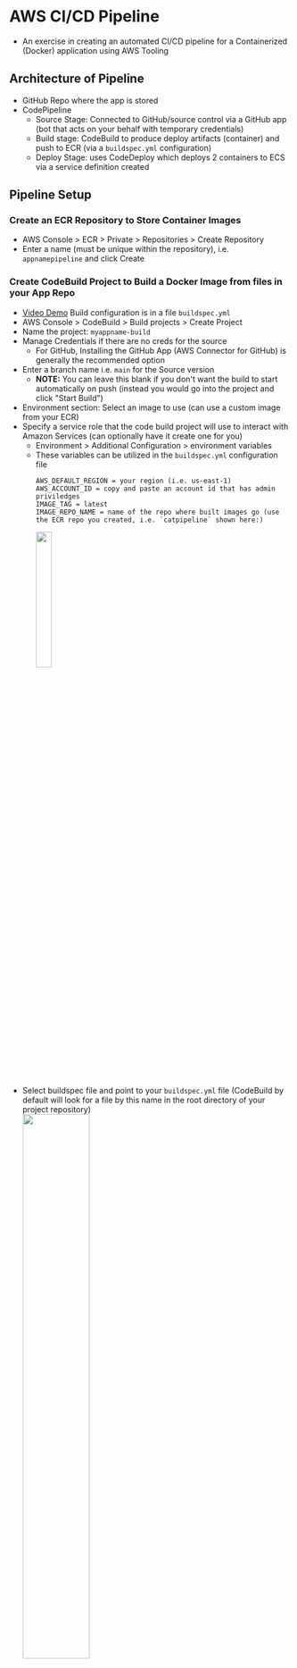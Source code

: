# AWS CI/CD Pipeline

- An exercise in creating an automated CI/CD pipeline for a Containerized (Docker) application using AWS Tooling

## Architecture of Pipeline

- GitHub Repo where the app is stored
- CodePipeline
  - Source Stage: Connected to GitHub/source control via a GitHub app (bot that acts on your behalf with temporary credentials)
  - Build stage: CodeBuild to produce deploy artifacts (container) and push to ECR (via a `buildspec.yml` configuration)
  - Deploy Stage: uses CodeDeploy which deploys 2 containers to ECS via a service definition created

## Pipeline Setup

### Create an ECR Repository to Store Container Images

- AWS Console > ECR > Private > Repositories > Create Repository
- Enter a name (must be unique within the repository), i.e. `appnamepipeline` and click Create

### Create CodeBuild Project to Build a Docker Image from files in your App Repo

- [Video Demo](https://learn.cantrill.io/courses/1101194/lectures/40856334)
  Build configuration is in a file `buildspec.yml`
- AWS Console > CodeBuild > Build projects > Create Project
- Name the project: `myappname-build`
- Manage Credentials if there are no creds for the source
  - For GitHub, Installing the GitHub App (AWS Connector for GitHub) is generally the recommended option
- Enter a branch name i.e. `main` for the Source version
  - **NOTE:** You can leave this blank if you don't want the build to start automatically on push (instead you would go into the project and click "Start Build")
- Environment section: Select an image to use (can use a custom image from your ECR)
- Specify a service role that the code build project will use to interact with Amazon Services (can optionally have it create one for you)
  - Environment > Additional Configuration > environment variables
  - These variables can be utilized in the `buildspec.yml` configuration file
    ```
    AWS_DEFAULT_REGION = your region (i.e. us-east-1)
    AWS_ACCOUNT_ID = copy and paste an account id that has admin priviledges
    IMAGE_TAG = latest
    IMAGE_REPO_NAME = name of the repo where built images go (use the ECR repo you created, i.e. `catpipeline` shown here:)
    ```
    <img src="img/reponame.png" height="25%" width="25%" />
    <br>
    <br>
- Select buildspec file and point to your `buildspec.yml` file (CodeBuild by default will look for a file by this name in the root directory of your project repository)
  <br>
  <img src="img/buildspec.png" height="50%" width="50%" />
  <br>
  <br>
- **Artifacts** are output from CodeBuild which you can use as input to CodeDeploy to deploy your code to the infrastructure
- **Logs** can be specified and optionally use S3. Enter a group name and make the stream name the name of your pipeline (codebuild project name)
  <br>
  <img src="img/logs.png" height="50%" width="50%" />
  <br>
  <br>

### Update Permissions for CodeBuild Role

- Give the role used by CodeBuild to access services needed
- AWS Console > IAM > Roles > look for the role created in the build codebuild project process
- Click on the role > Add permissions > create inline policy
  - Add permissions to interact with ECR:
    ```json
    {
      "Statement": [
        {
          "Action": [
            "ecr:BatchCheckLayerAvailability",
            "ecr:CompleteLayerUpload",
            "ecr:GetAuthorizationToken",
            "ecr:InitiateLayerUpload",
            "ecr:PutImage",
            "ecr:UploadLayerPart"
          ],
          "Resource": "*",
          "Effect": "Allow"
        }
      ],
      "Version": "2012-10-17"
    }
    ```
  - Give the policy a name like `Codebuild-ECR` and create the policy

### Buildspec.YML - What CodeBuild does to files in your project repo

- Create a buildspec.yml file and add it to the root folder of your project
- After pushing to your repo main branch that should kick off a build (or you can go into the project and click "Start Build")
- This will build and create the image and store it in the ECR registry repo:
  <br>
  <img src="img/imagecreated.png" height="50%" width="50%" />
  <br>
  <br>

### Testing out an image from your ECR

- Start an EC2 instance with Docker installed and ssh into it
- login to ECR: `aws ecr get-login-password --region <AWS_REGION> | docker login --username AWS --password-stdin ACCOUNT_ID_REPLACEME.dkr.ecr.<AWS_REGION>.amazonaws.com`
- get the URI of the image from your ECR repo:
  <br>
  <img src="img/imageuri.png" height="50%" width="50%" />
  <br>
  <br>
- on the Instance run `docker pull <imageuri_from_your_ecr>`
- `docker images` to get the id of the image you downloaded
- Then run it with `docker run -p 80:80 <image_id>` (adjust ports exposed if needed)
- Go to public IP to see it served

### CodePipeline

- AWS Console > CodePipeline > Create Pipeline
- Select "Custom Pipeline" then "Next"
- Name your pipeline, i.e. `appnamepipeline`
- Allow AWS to create a new service role for the pipeline to interact with AWS resources
- **Advanced Settings** - This is where you can specify where Artifacts are output to.
  - These can be used as input to any stage in a code pipeline and how you tie together stages
  - By default, a S3 bucket is created in the account to store artifacts, but you could also choose a custom location
- Click next and select a Source (i.e. GitHub via GitHub app or whatever source you set up)
- Add a Build Provider (i.e. CodeBuild if you're using that)
  <br>
  <img src="img/provider.png" height="50%" width="50%" />
  <br>
  <br>
- Creating the pipeline will run an initial run
- You can look for the artifact bucket (default) with a name like "codepipeline-region...":
  <br>
  <img src="img/artifactbucket.png" height="50%" width="50%" />
  <br>
  <br>

- When committing and pushing to your repo, a CloudWatch Event will be generated and the pipeline will run based on that event
- A docker image with the tag of latest and one with the commit hash id for history will be created (based on how the buildspec.yml is setup to tag images pushed)
- Artifacts specified in the `buildspec.yml` will be now available to be used in a deploy stage or other stage in the pipeline in the `BuildArtif/` folder:
  <br>
  <img src="img/artifacts.png" height="50%" width="50%" />
  <br>
  <br>

### Create a Load Balancer

- EC2 > Load Balancers > Create > Create Application Load Balancer
- Name the LB, i.e. `appnamepipeline`
- Select Internet facing using IPv4
- Select the Default VPC
- Select all the AZs for that VPC (tick the checkboxes)
- Security Groups: Create a new Security Group
  - name and desription: `appnamepipeline-SG`
  - Add Rule:
    <br>
    <img src="img/sg.png" height="50%" width="50%" />
    <br>
    <br>
- Select the created Security Group in the drop down (uncheck default etc)
- Create a Target Group which will point at Containers running in ECS Fargate:
  <br>
  <img src="img/targetcreate.png" height="50%" width="50%" />
  <br>
  <br>
  - Name the target group and select IP Addresses since it will be pointing to containers on Fargate, HTTP and port 80 and the default VPC, then click Next, then leave defaults and Create Target Group
    <br>
    <img src="img/tg.png" height="50%" width="50%" />
    <br>
    <br>
- Close the create tab and then hit the refresh icon and select the Target Group created. This will ensure that anything hitting the load balancer on port 80 will be directed to this target group:
  <br>
  <img src="img/listener.png" height="50%" width="50%" />
  <br>
  <br>
- Create the load balancer

### Create an ECS Cluster

- AWS Console > ECS > Clusters in left side menu > Create Cluster
- Name the cluster and make sure AWS Fargate is selected under Infrastructure and click Create
- For using CodeDeploy, you first create a Task/Service definition on ECS cluster manually,
  - Then CodeDeploy will use the Service whenever a new image is made to deploy the image
  ```json
  {
    "taskDefinitionArn": "arn:aws:ecs:us-east-1:accountid:task-definition/taskname:1",
    "containerDefinitions": [
        {
            "name": "myapp",
            "image": "accountid.dkr.ecr.us-east-1.amazonaws.com/servicename:12345sha", // Code deploy will update the service with a new image
  ```

#### Create a Task Definition (defines a container)

- AWS Console > ECS > Task Definitions in left side menu
- click Create a New Task Definition
- Give the task a name
- Under `Container - 1` section, name the container and enter the URI (copy it from ECR > latest image > Copy URI):
  <br>
  <img src="img/copyuri.png" height="50%" width="50%" />
  <br>
  <br>
- Choose Operating System (i.e. Linux X86_64) , CPU, Memory
- Change the Task Role to the task execution role in the dropdown
- Click Create

#### Create a Service (how to deploy the container)

- Deploy Dropdown in Task created > Create Service:
  <br>
  <img src="img/createservice.png" height="50%" width="50%" />
  <br>
  <br>
- Name the service, select your ECS cluster, select `Launch Type` and make sure Fargate is selected:
  <br>
  <img src="img/servicemenu.png" height="50%" width="50%" />
  <br>
  <br>
- Input for Desired Tasks: `2` for high availability
  - **This makes 2 containers each in different AZs part of the target group that your load balancer is set to use**
- Deployment Options: `Rolling update`
- In Networking section, select the default VPC, all subnets, select your pipeline security group and leave the default security group selected as well, enable public IP:
  <br>
  <img src="img/servicenetworking.png" height="50%" width="50%" />
  <br>
  <br>
- Load Balancing Section:
  - Select use Load Balancer
  - Select Application Load Balancer
  - Select existing Load Balancer option: Choose the load balancer you created
  - Make sure you select your container to load balance
  - Under Listener, choose an existing listener and select the listener you created (i.e. `80:HTTP`)
  - Use an existing Target Group - select your TG created
- Optionally enable Autoscaling (need to setup alarms etc.)
- Click create
- This will start up two tasks as scene in the Tasks tab (two containers):
  <br>
  <img src="img/tasks.png" height="50%" width="50%" />
  <br>
  <br>

#### Test the Task Deployments

- AWS Console > EC2 > Load Balancers in the left side menu
- Select your load balancer (click the name link)
- Find the DNS Name and copy that to get the link to visit in the browser (note: make sure to use HTTP and not https:// if you do not have ssl setup for the site)
  <br>
  <img src="img/dnsname.png" height="50%" width="50%" />
  <br>
  <br>

### Add CodeDeploy stage to Pipeline

- Go to AWS Console > CodePipeline > Edit to add a new stage for CodeDeploy
  <br>
  <img src="img/editpipeline.png" height="50%" width="50%" />
  <br>
  <br>
- Click `+ Add Stage` button after the Build stage
- Name the new stage `Deploy`
- `+ Add Action group`
  - Name: `Deploy`
  - Action provider: choose `Amazon ECS` from the dropdown
  - Input Artifact: `BuildArtifact` (this is the imagedefinitions.json produced by the Build stage as an artifact which CodeDeploy will use now)
  - Choose the cluster and service you created
  - Image Definition File: enter the name of the artifact you created as part of the build stage: `imagedefinitions.json`
  - Click Done
  - Save > Save to complete adding the stage

### Pipeline logs

- To see logs of the pipeline progress go to Build logs (click on details links in the code pipeline stages):
  <br>
  <img src="img/buildlogs.png" height="50%" width="50%" />
  <br>
  <br>

### Troubleshooting permissions errors
- See https://lancecleveland.com/2024/01/17/using-codepipeline-for-ecs-continuous-deployment/
- does not have sufficient permissions to access ECS actually means that it doesn’t have permission to delegate roles and policies to the newly created tasks.
- Each time a new container image is deployed, a new revision of the task definition is usually created. This new task definition needs to include the IAM role that the ECS task will use for permissions to access other AWS resources. The iam:PassRole permission is required for CodePipeline to assign this IAM role to the new task definition.

```json
{
  "Version": "2012-10-17",
  "Statement": [
    {
      "Effect": "Allow",
      "Action": [
        "ecs:RunTask", // run task permission needed on pipeline role
        "ecs:DescribeClusters",
        "ecs:DescribeTaskDefinitions",
        "ecs:ListTaskDefinitions",
        "ecs:RegisterTaskDefinition",
        "ecs:DeregisterTaskDefinition",
        "iam:PassRole" // pass role permission needed on pipeline role
      ],
      "Resource": "*"
    }
  ]
}
```

- NOTE: if you get permissions errors you may need to add ECS permissions to the service role in the Deploy stage of the pipeline (click the service role link in the pipeline settings tab)
- Go to Add Permissions > Attach Policies:
  <br>
  <img src="img/iam.png" height="50%" width="50%" />
  <br>
  <br>
- Select the CodeDeploy role for ECS:
  <br>
  <img src="img/role.png" height="50%" width="50%" />
  <br>
  <br>
